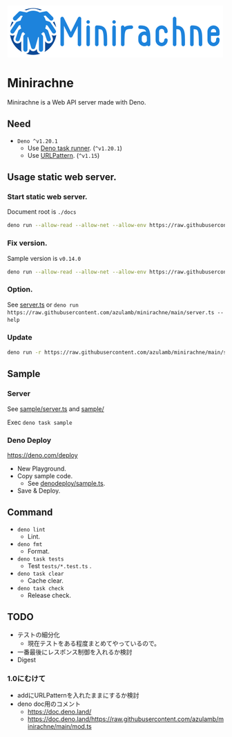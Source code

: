 ![Minirachne](docs/widelogo.png "Minirachne")

# Minirachne

Minirachne is a Web API server made with Deno.

## Need

- `Deno ^v1.20.1`
  - Use [Deno task runner](https://deno.land/manual@v1.20.1/tools/task_runner). (`^v1.20.1`)
  - Use [URLPattern](https://developer.mozilla.org/en-US/docs/Web/API/URLPattern). (`^v1.15`)

## Usage static web server.

### Start static web server.

Document root is `./docs`

```sh
deno run --allow-read --allow-net --allow-env https://raw.githubusercontent.com/azulamb/minirachne/main/server.ts
```

### Fix version.

Sample version is `v0.14.0`

```sh
deno run --allow-read --allow-net --allow-env https://raw.githubusercontent.com/azulamb/minirachne/v0.14.0/server.ts
```

### Option.

See [server.ts](https://github.com/azulamb/minirachne/blob/main/server.ts) or `deno run https://raw.githubusercontent.com/azulamb/minirachne/main/server.ts --help`

### Update

```sh
deno run -r https://raw.githubusercontent.com/azulamb/minirachne/main/server.ts --version
```

## Sample

### Server

See [sample/server.ts](https://github.com/azulamb/minirachne/blob/main/sample/server.ts) and [sample/](https://github.com/azulamb/minirachne/blob/main/sample/)

Exec `deno task sample`

### Deno Deploy

https://deno.com/deploy

+ New Playground.
+ Copy sample code.
  * See [denodeploy/sample.ts](https://github.com/azulamb/minirachne/tree/main/denodeploy/sample.ts).
+ Save & Deploy.

## Command

* `deno lint`
  * Lint.
* `deno fmt`
  * Format.
* `deno task tests`
  * Test `tests/*.test.ts` .
* `deno task clear`
  * Cache clear.
* `deno task check`
  * Release check.

## TODO

* テストの細分化
  * 現在テストをある程度まとめてやっているので。
* 一番最後にレスポンス制御を入れるか検討
* Digest

### 1.0にむけて

* addにURLPatternを入れたままにするか検討
* deno doc用のコメント
  * https://doc.deno.land/
  * https://doc.deno.land/https://raw.githubusercontent.com/azulamb/minirachne/main/mod.ts
